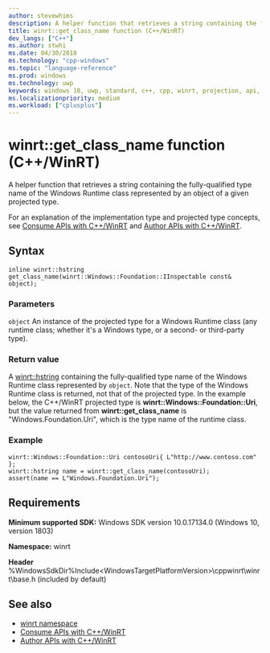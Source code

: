 ```yaml
---
author: stevewhims
description: A helper function that retrieves a string containing the fully-qualified type name of a specified Windows Runtime class.
title: winrt::get_class_name function (C++/WinRT)
dev_langs: ["C++"]
ms.author: stwhi
ms.date: 04/30/2018
ms.technology: "cpp-windows"
ms.topic: "language-reference"
ms.prod: windows
ms.technology: uwp
keywords: windows 10, uwp, standard, c++, cpp, winrt, projection, api, reference, runtime, class, name, string
ms.localizationpriority: medium
ms.workload: ["cplusplus"]
---
```


# winrt::get_class_name function (C++/WinRT)

A helper function that retrieves a string containing the fully-qualified type name of the Windows Runtime class represented by an object of a given projected type.

For an explanation of the implementation type and projected type concepts, see [Consume APIs with C++/WinRT](/windows/uwp/cpp-and-winrt-apis/consume-apis) and [Author APIs with C++/WinRT](/windows/uwp/cpp-and-winrt-apis/author-apis).

## Syntax
```cppwinrt
inline winrt::hstring get_class_name(winrt::Windows::Foundation::IInspectable const& object);
```

### Parameters
`object`
An instance of the projected type for a Windows Runtime class (any runtime class; whether it's a Windows type, or a second- or third-party type).

### Return value
A [winrt::hstring](hstring.md) containing the fully-qualified type name of the Windows Runtime class represented by `object`. Note that the type of the Windows Runtime class is returned, not that of the projected type. In the example below, the C++/WinRT projected type is **winrt::Windows::Foundation::Uri**, but the value returned from **winrt::get_class_name** is "Windows.Foundation.Uri", which is the type name of the runtime class.

### Example
```cppwinrt
winrt::Windows::Foundation::Uri contosoUri{ L"http://www.contoso.com" };
winrt::hstring name = winrt::get_class_name(contosoUri);
assert(name == L"Windows.Foundation.Uri");
```

## Requirements
**Minimum supported SDK:** Windows SDK version 10.0.17134.0 (Windows 10, version 1803)

**Namespace:** winrt

**Header** %WindowsSdkDir%Include\<WindowsTargetPlatformVersion>\cppwinrt\winrt\base.h (included by default)

## See also 
* [winrt namespace](winrt.md)
* [Consume APIs with C++/WinRT](/windows/uwp/cpp-and-winrt-apis/consume-apis)
* [Author APIs with C++/WinRT](/windows/uwp/cpp-and-winrt-apis/author-apis)

